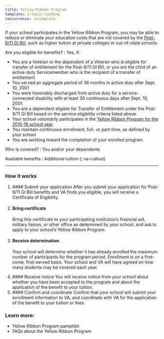 ```yaml
---
title: Yellow Ribbon Program
template: 1-topic-landing
concurrence: incomplete
---
```


If your school participates in the Yellow Ribbon Program, you may be able to reduce or eliminate your education costs that are not covered by the [Post-9/11 GI Bill](/education/gi-bill/post-9-11/), such as higher tuition at private colleges or out-of-state schools.

Are you eligible for benefits?
: Yes, if:

  - You are a Veteran or the dependent of a Veteran who is eligible for transfer of entitlement for the Post-9/11 GI Bill, or you are the child of an active-duty Servicemember who is the recipient of a transfer of entitlement
  - You served an aggregate period of 36 months in active duty after Sept. 10, 2001
  - You were honorably discharged from active duty for a service-connected disability with at least 30 continuous days after Sept. 10, 2001.
  - You are a dependent eligible for Transfer of Entitlement under the Post-9/11 GI Bill based on the service eligibility criteria listed above.
  - Your school voluntarily participates in the [Yellow Ribbon Program for the 2015-16 school year](http://www.benefits.va.gov/GIBILL/yellow_ribbon/yrp_list_2015.asp )
  - You maintain continuous enrollment, full- or part-time, as defined by your school
  - You are working toward the completion of your enrolled program

Who is covered?
: You and/or your dependents

Available benefits
: Additional tuition
{:.va-callout}

------

### How it works

<ol class="process">
<li class="step one wow fadeIn animated">

<div markdown="1">
#### Submit your application
After you submit your application for Post-9/11 GI Bill benefits and VA finds you eligible, you will receive a Certificate of Eligibility.
</div>
</li>

<li class="step two wow fadeIn animated">
<div markdown="1">

#### Bring certificate
Bring this certificate to your participating institution’s financial aid, military liaison, or other office as determined by your school, and ask to apply to your school’s Yellow Ribbon Program.
</div>
</li>

<li class="step three wow fadeIn animated">
<div markdown="1">

#### Receive determination
Your school will determine whether it has already enrolled the maximum number of participants for the program period. Enrollment is on a first-come, first-served basis. Your school and VA will have agreed on how many students may be covered each year.

</div>
</li>

<li class="step four wow fadeIn animated">
<div markdown="1">
#### Receive notice
You will receive notice from your school about whether you have been accepted to the program and about the application of the benefit to your tuition.

</div>
</li>

<li class="step five last wow fadeIn animated">
<div markdown="1">
#### Confirm and coordinate
Confirm that your school will submit your enrollment information to VA, and coordinate with VA for the application of the benefit to your tuition or fees.
</div>

</li>
</ol>

### Learn more:
- Yellow Ribbon Program pamphlet
- FAQs about the Yellow Ribbon Program
